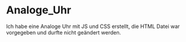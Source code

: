 # Analoge_Uhr
Ich habe eine Analoge Uhr mit JS und CSS erstellt, die HTML Datei war vorgegeben und durfte nicht geändert werden.